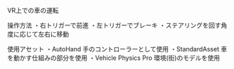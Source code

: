 VR上での車の運転

操作方法
・右トリガーで前進
・左トリガーでブレーキ
・ステアリングを回す角度に応じて左右に移動


使用アセット
・AutoHand 
手のコントローラーとして使用
・StandardAsset
車を動かす仕組みの部分を使用
・Vehicle Physics Pro
環境(街)のモデルを使用